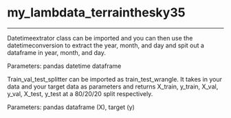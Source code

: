 # my_lambdata_terrainthesky35

-----------


Datetimeextrator class can be imported and you can then use the 
datetimeconversion to extract the year, month, and day and spit out a dataframe in year, month, and day.

Parameters: pandas datetime dataframe


Train_val_test_splitter can be imported as train_test_wrangle.
It takes in your data and your target data as parameters and returns X_train, y_train, X_val, y_val, X_test, y_test at a 80/20/20 split respectively.

Parameters: pandas dataframe (X), target (y)


